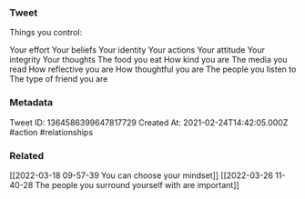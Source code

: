 ### Tweet
Things you control: 

Your effort
Your beliefs
Your identity
Your actions
Your attitude
Your integrity
Your thoughts
The food you eat
How kind you are
The media you read
How reflective you are
How thoughtful you are
The people you listen to
The type of friend you are

### Metadata
Tweet ID: 1364586399647817729
Created At: 2021-02-24T14:42:05.000Z
#action
#relationships 

### Related
[[2022-03-18 09-57-39 You can choose your mindset]]
[[2022-03-26 11-40-28 The people you surround yourself with are important]]


